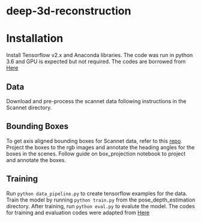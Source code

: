 # deep-3d-reconstruction

# Installation

Install Tensorflow v2.x and Anaconda libraries. The code was run in python 3.6 and GPU is expected but not required.
The codes are borrowed from [Here](https://github.com/ken012git/joint_point_based/tree/master/prepare_data/export_sens)

## Data

Download and pre-process the scannet data following instructions in the Scannet directory.

## Bounding Boxes

To get axis aligned bounding boxes for Scannet data, refer to this [repo](https://github.com/facebookresearch/votenet/tree/master/scannet). Project the boxes to the rgb images and annotate the heading angles for the boxes in the scenes. Follow guide on box_projection notebook to project and annotate the boxes.

## Training

Run `python data_pipeline.py` to create tensorflow examples for the data. Train the model by running `python train.py` from the pose_depth_estimation directory. After training, run `python eval.py` to evalute the model. The codes for training and evaluation codes were adapted from [Here](https://github.com/darylclimb/cvml_project/tree/master/depth/self_supervised_sfm)
